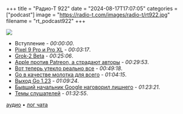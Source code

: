 +++
title = "Радио-Т 922"
date = "2024-08-17T17:07:05"
categories = ["podcast"]
image = "https://radio-t.com/images/radio-t/rt922.jpg"
filename = "rt_podcast922"
+++

![](https://radio-t.com/images/radio-t/rt922.jpg)

- Вступление - *00:00:00*.
- [Pixel 9 Pro и Pro XL](https://9to5google.com/2024/08/13/pixel-9-pro-and-pro-xl/) - *00:03:17*.
- [Grok-2 Beta](https://x.ai/blog/grok-2) - *00:25:06*.
- [Apple против Patreon, а страдают авторы](https://microsite-news.pages.dev/articles/understanding-apple-requirements-for-patreon) - *00:29:53*.
- [Вот теперь утекло реально все](https://www.troyhunt.com/inside-the-3-billion-people-national-public-data-breach/) - *00:49:18*.
- [Go в качестве молотка для всего](https://www.maragu.dev/blog/go-is-my-hammer-and-everything-is-a-nail) - *01:04:15*.
- [Выход Go 1.23](https://go.dev/doc/go1.23) - *01:09:24*.
- [Бывший начальник Google наговорил лишнего](https://fortune.com/2024/08/14/google-eric-schmidt-working-from-home-ai-openai/) - *01:23:21*.
- [Темы слушателей](https://radio-t.com/p/2024/08/13/prep-922/) - *01:32:55*.


[аудио](https://cdn.radio-t.com/rt_podcast922.mp3) • [лог чата](https://chat.radio-t.com/logs/radio-t-922.html)
<audio src="https://cdn.radio-t.com/rt_podcast922.mp3" preload="none"></audio>
